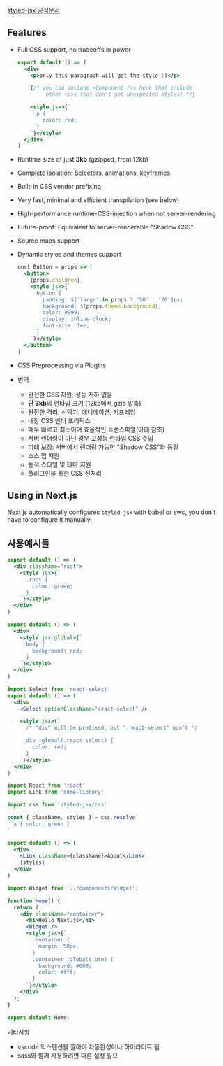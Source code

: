 [styled-jsx 공식문서](https://github.com/vercel/styled-jsx)

## Features

- Full CSS support, no tradeoffs in power
    
    ```jsx
    export default () => (
      <div>
        <p>only this paragraph will get the style :)</p>
    
        {/* you can include <Component />s here that include
             other <p>s that don't get unexpected styles! */}
    
        <style jsx>{`
          p {
            color: red;
          }
        `}</style>
      </div>
    )
    ```
    
- Runtime size of just **3kb** (gzipped, from 12kb)
- Complete isolation: Selectors, animations, keyframes
- Built-in CSS vendor prefixing
- Very fast, minimal and efficient transpilation (see below)
- High-performance runtime-CSS-injection when not server-rendering
- Future-proof: Equivalent to server-renderable "Shadow CSS"
- Source maps support
- Dynamic styles and themes support
    
    ```jsx
    onst Button = props => (
      <button>
        {props.children}
        <style jsx>{`
          button {
            padding: ${'large' in props ? '50' : '20'}px;
            background: ${props.theme.background};
            color: #999;
            display: inline-block;
            font-size: 1em;
          }
        `}</style>
      </button>
    )
    ```
    
- CSS Preprocessing via Plugins

- 번역
    - 완전한 CSS 지원, 성능 저하 없음
    - **단 3kb**의 런타임 크기 (12kb에서 gzip 압축)
    - 완전한 격리: 선택기, 애니메이션, 키프레임
    - 내장 CSS 벤더 프리픽스
    - 매우 빠르고 최소이며 효율적인 트랜스파일(아래 참조)
    - 서버 렌더링이 아닌 경우 고성능 런타임 CSS 주입
    - 미래 보장: 서버에서 렌더링 가능한 "Shadow CSS"와 동일
    - 소스 맵 지원
    - 동적 스타일 및 테마 지원
    - 플러그인을 통한 CSS 전처리

## Using in Next.js

Next.js automatically configures `styled-jsx` with babel or swc, you don't have to configure it manually.

## 사용예시들

```jsx
export default () => (
  <div className="root">
    <style jsx>{`
      .root {
        color: green;
      }
    `}</style>
  </div>
)
```

```jsx
export default () => (
  <div>
    <style jsx global>{`
      body {
        background: red;
      }
    `}</style>
  </div>
)
```

```jsx
import Select from 'react-select'
export default () => (
  <div>
    <Select optionClassName="react-select" />

    <style jsx>{`
      /* "div" will be prefixed, but ".react-select" won't */

      div :global(.react-select) {
        color: red;
      }
    `}</style>
  </div>
)
```

```jsx
import React from 'react'
import Link from 'some-library'

import css from 'styled-jsx/css'

const { className, styles } = css.resolve`
  a { color: green }
`

export default () => (
  <div>
    <Link className={className}>About</Link>
    {styles}
  </div>
)
```

```jsx
import Widget from '../components/Widget';

function Home() {
  return (
    <div className="container">
      <h1>Hello Next.js</h1>
      <Widget />
      <style jsx>{`
        .container {
          margin: 50px;
        }
        .container :global(.btn) {
          background: #000;
          color: #fff;
        }
      `}</style>
    </div>
  );
}

export default Home;
```

기타사항

- vscode 익스텐션을 깔아야 자동완성이나 하이라이트 됨
- sass와 함께 사용하려면 다른 설정 필요
